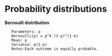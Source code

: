 # Probability distributions
**Bernoulli distribution**
```
   Parameters: p
   Bernoulli(p) = p^k (1-p)^(1-k)
   Mean: p
   Variance: p(1-p)
   Notes:Each outcome is equally probable.
```    
